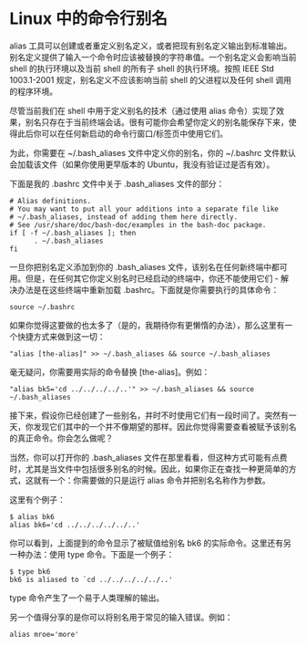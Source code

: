 # Linux 中的命令行别名

alias 工具可以创建或者重定义别名定义，或者把现有别名定义输出到标准输出。别名定义提供了输入一个命令时应该被替换的字符串值。一个别名定义会影响当前 shell 的执行环境以及当前 shell 的所有子 shell 的执行环境。按照 IEEE Std 1003.1-2001 规定，别名定义不应该影响当前 shell 的父进程以及任何 shell 调用的程序环境。

尽管当前我们在 shell 中用于定义别名的技术（通过使用 alias 命令）实现了效果，别名只存在于当前终端会话。很有可能你会希望你定义的别名能保存下来，使得此后你可以在任何新启动的命令行窗口/标签页中使用它们。

为此，你需要在 ~/.bash_aliases 文件中定义你的别名，你的 ~/.bashrc 文件默认会加载该文件（如果你使用更早版本的 Ubuntu，我没有验证过是否有效）。

下面是我的 .bashrc 文件中关于 .bash_aliases 文件的部分：

    # Alias definitions.
    # You may want to put all your additions into a separate file like
    # ~/.bash_aliases, instead of adding them here directly.
    # See /usr/share/doc/bash-doc/examples in the bash-doc package.
    if [ -f ~/.bash_aliases ]; then
          . ~/.bash_aliases
    fi

一旦你把别名定义添加到你的 .bash_aliases 文件，该别名在任何新终端中都可用。但是，在任何其它你定义别名时已经启动的终端中，你还不能使用它们 - 解决办法是在这些终端中重新加载 .bashrc。下面就是你需要执行的具体命令：

    source ~/.bashrc

如果你觉得这要做的也太多了（是的，我期待你有更懒惰的办法），那么这里有一个快捷方式来做到这一切：

    "alias [the-alias]" >> ~/.bash_aliases && source ~/.bash_aliases

毫无疑问，你需要用实际的命令替换 [the-alias]。例如：

    "alias bk5='cd ../../../../..'" >> ~/.bash_aliases && source ~/.bash_aliases

接下来，假设你已经创建了一些别名，并时不时使用它们有一段时间了。突然有一天，你发现它们其中的一个并不像期望的那样。因此你觉得需要查看被赋予该别名的真正命令。你会怎么做呢？

当然，你可以打开你的 .bash_aliases 文件在那里看看，但这种方式可能有点费时，尤其是当文件中包括很多别名的时候。因此，如果你正在查找一种更简单的方式，这就有一个：你需要做的只是运行 alias 命令并把别名名称作为参数。

这里有个例子：

    $ alias bk6
    alias bk6='cd ../../../../../..'

你可以看到，上面提到的命令显示了被赋值给别名 bk6 的实际命令。这里还有另一种办法：使用 type 命令。下面是一个例子：

    $ type bk6
    bk6 is aliased to `cd ../../../../../..'

type 命令产生了一个易于人类理解的输出。

另一个值得分享的是你可以将别名用于常见的输入错误。例如：

    alias mroe='more'
